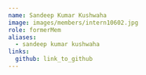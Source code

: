 ```yaml
---
name: Sandeep Kumar Kushwaha 
image: images/members/intern10602.jpg 
role: formerMem
aliases:
  - sandeep kumar kushwaha
links:
  github: link_to_github 
---
```

